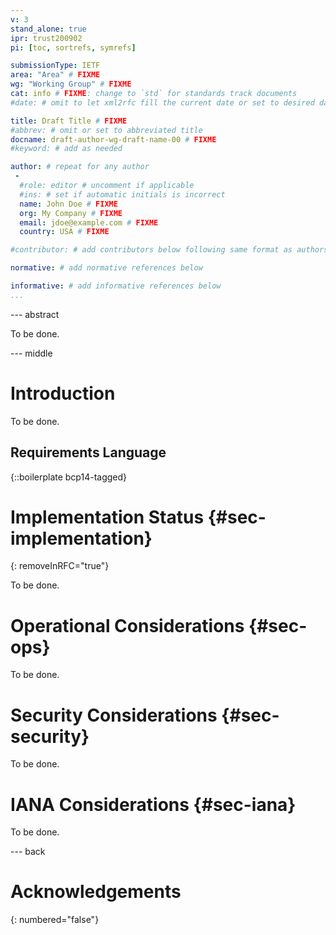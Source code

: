 ```yaml
---
v: 3
stand_alone: true
ipr: trust200902
pi: [toc, sortrefs, symrefs]

submissionType: IETF
area: "Area" # FIXME
wg: "Working Group" # FIXME
cat: info # FIXME: change to `std` for standards track documents
#date: # omit to let xml2rfc fill the current date or set to desired date

title: Draft Title # FIXME
#abbrev: # omit or set to abbreviated title
docname: draft-author-wg-draft-name-00 # FIXME
#keyword: # add as needed

author: # repeat for any author
 -
  #role: editor # uncomment if applicable
  #ins: # set if automatic initials is incorrect
  name: John Doe # FIXME
  org: My Company # FIXME
  email: jdoe@example.com # FIXME
  country: USA # FIXME

#contributor: # add contributors below following same format as authors

normative: # add normative references below

informative: # add informative references below
...
```


--- abstract

To be done.

--- middle

# Introduction

To be done.

## Requirements Language

{::boilerplate bcp14-tagged}


# Implementation Status {#sec-implementation}
{: removeInRFC="true"}

To be done.


# Operational Considerations {#sec-ops}

To be done.


# Security Considerations {#sec-security}

To be done.


# IANA Considerations {#sec-iana}

To be done.


--- back

<!-- # Title of Appendix A -->


# Acknowledgements
{: numbered="false"}

